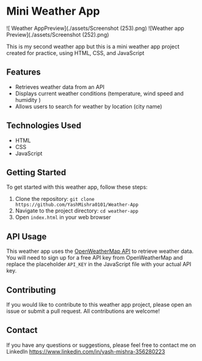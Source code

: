 # Mini Weather App

![ Weather AppPreview](./assets/Screenshot (253).png)
![Weather app Preview](./assets/Screenshot (252).png)


This is my second weather app but this is a mini weather app project created for practice, using HTML, CSS, and JavaScript 

## Features

- Retrieves weather data from an API
- Displays current weather conditions (temperature, wind speed and humidity )
- Allows users to search for weather by location (city name)

 

## Technologies Used

- HTML
- CSS
- JavaScript

## Getting Started

To get started with this weather app, follow these steps:

1. Clone the repository: `git clone https://github.com/YashMishra0101/Weather-App`
2. Navigate to the project directory: `cd weather-app`
3. Open `index.html` in your web browser

## API Usage

This weather app uses the [OpenWeatherMap API](https://openweathermap.org/) to retrieve weather data. You will need to sign up for a free API key from OpenWeatherMap and replace the placeholder `API_KEY` in the JavaScript file with your actual API key.

## Contributing

If you would like to contribute to this weather app project, please open an issue or submit a pull request. All contributions are welcome!


## Contact

If you have any questions or suggestions, please feel free to contact me on LinkedIn 
https://www.linkedin.com/in/yash-mishra-356280223


